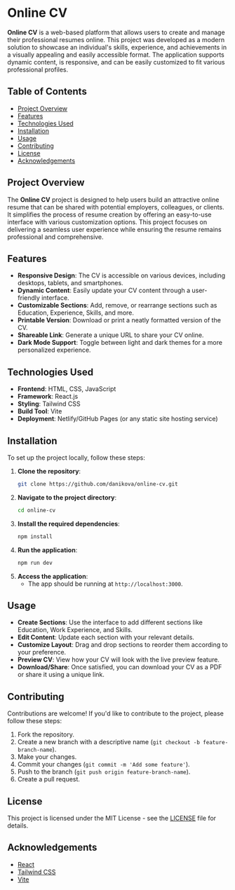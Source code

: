 # Online CV

**Online CV** is a web-based platform that allows users to create and manage their professional resumes online. This project was developed as a modern solution to showcase an individual's skills, experience, and achievements in a visually appealing and easily accessible format. The application supports dynamic content, is responsive, and can be easily customized to fit various professional profiles.

## Table of Contents

- [Project Overview](#project-overview)
- [Features](#features)
- [Technologies Used](#technologies-used)
- [Installation](#installation)
- [Usage](#usage)
- [Contributing](#contributing)
- [License](#license)
- [Acknowledgements](#acknowledgements)

## Project Overview

The **Online CV** project is designed to help users build an attractive online resume that can be shared with potential employers, colleagues, or clients. It simplifies the process of resume creation by offering an easy-to-use interface with various customization options. This project focuses on delivering a seamless user experience while ensuring the resume remains professional and comprehensive.

## Features

- **Responsive Design**: The CV is accessible on various devices, including desktops, tablets, and smartphones.
- **Dynamic Content**: Easily update your CV content through a user-friendly interface.
- **Customizable Sections**: Add, remove, or rearrange sections such as Education, Experience, Skills, and more.
- **Printable Version**: Download or print a neatly formatted version of the CV.
- **Shareable Link**: Generate a unique URL to share your CV online.
- **Dark Mode Support**: Toggle between light and dark themes for a more personalized experience.

## Technologies Used

- **Frontend**: HTML, CSS, JavaScript
- **Framework**: React.js
- **Styling**: Tailwind CSS
- **Build Tool**: Vite
- **Deployment**: Netlify/GitHub Pages (or any static site hosting service)

## Installation

To set up the project locally, follow these steps:

1. **Clone the repository**:
   ```bash
   git clone https://github.com/danikova/online-cv.git
   ```
2. **Navigate to the project directory**:
   ```bash
   cd online-cv
   ```
3. **Install the required dependencies**:
   ```bash
   npm install
   ```
4. **Run the application**:
   ```bash
   npm run dev
   ```
5. **Access the application**:
   - The app should be running at `http://localhost:3000`.

## Usage

- **Create Sections**: Use the interface to add different sections like Education, Work Experience, and Skills.
- **Edit Content**: Update each section with your relevant details.
- **Customize Layout**: Drag and drop sections to reorder them according to your preference.
- **Preview CV**: View how your CV will look with the live preview feature.
- **Download/Share**: Once satisfied, you can download your CV as a PDF or share it using a unique link.

## Contributing

Contributions are welcome! If you'd like to contribute to the project, please follow these steps:

1. Fork the repository.
2. Create a new branch with a descriptive name (`git checkout -b feature-branch-name`).
3. Make your changes.
4. Commit your changes (`git commit -m 'Add some feature'`).
5. Push to the branch (`git push origin feature-branch-name`).
6. Create a pull request.

## License

This project is licensed under the MIT License - see the [LICENSE](LICENSE) file for details.

## Acknowledgements

- [React](https://reactjs.org/)
- [Tailwind CSS](https://tailwindcss.com/)
- [Vite](https://vitejs.dev/)
